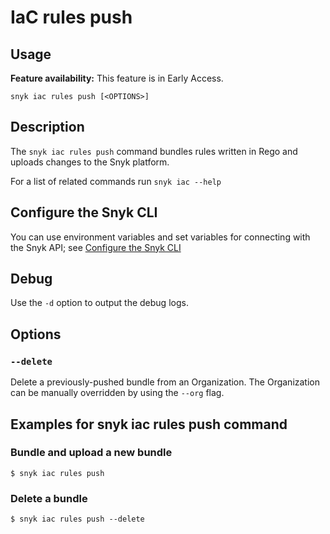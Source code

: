 # IaC rules push

## Usage

**Feature availability:** This feature is in Early Access.

`snyk iac rules push [<OPTIONS>]`

## Description

The `snyk iac rules push` command bundles rules written in Rego and uploads changes to the Snyk platform.

For a list of related commands run `snyk iac --help`

## Configure the Snyk CLI

You can use environment variables and set variables for connecting with the Snyk API; see [Configure the Snyk CLI](https://docs.snyk.io/snyk-cli/configure-the-snyk-cli)

## Debug

Use the `-d` option to output the debug logs.

## Options

### `--delete`

Delete a previously-pushed bundle from an Organization. The Organization can be manually overridden by using the `--org` flag.

## Examples for snyk iac rules push command

### Bundle and upload a new bundle

```
$ snyk iac rules push
```

### Delete a bundle

```
$ snyk iac rules push --delete
```

